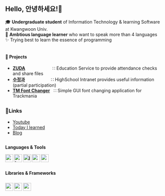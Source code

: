 <h2 align="left">Hello, 안녕하세요!👋</h2>

🎓 **Undergraduate student** of Information Technology & learning Software at Kwangwoon Univ.
<br>🙂 **Ambtious language learner** who want to speak more than 4 languages
<br>✨ Trying best to learn the essence of programming
<br>
<br>
#### 📝 Projects
- **[ZUDA](https://github.com/zzuda/)** &nbsp;&nbsp;&nbsp;&nbsp;&nbsp;&nbsp;&nbsp;&nbsp;&nbsp;&nbsp;&nbsp;&nbsp;&nbsp;&nbsp;&nbsp;&nbsp;&nbsp;&nbsp;&nbsp;&nbsp;
∷ Education Service to provide attendance checks and share files  
- **[수정과](https://github.com/swjb-sinamon/sinamon-frontend-v2)** &nbsp;&nbsp;&nbsp;&nbsp;&nbsp;&nbsp;&nbsp;&nbsp;&nbsp;&nbsp;&nbsp;&nbsp;&nbsp;&nbsp;&nbsp;&nbsp;&nbsp;&nbsp;&nbsp;
∷  HighSchool Intranet provides useful information (partial participation)
- **[TM Font Changer](https://github.com/hardtack-dev/TrackmaniaFontChanger)** &nbsp; ∷ Simple GUI font changing application for Trackmania <br>
<h2 align="left"></h2>

### 🔗Links
- [Youtube](https://www.youtube.com/@hardtack.)
- [Today I learned]()
- [Blog]()


<h2 align="left"></h2>

<b><p align="left">Languages & Tools</p><b>
<div align="left" top=-30px>
  <img src="https://cdn.jsdelivr.net/gh/devicons/devicon/icons/vscode/vscode-original.svg" height="25" width="25" alt="vscode logo"  />
  <img src="https://cdn.jsdelivr.net/gh/devicons/devicon/icons/typescript/typescript-plain.svg" height="25" width="25" alt="typescript logo"  />
  <img src="https://cdn.jsdelivr.net/gh/devicons/devicon/icons/javascript/javascript-original.svg" height="25" width="25" alt="javascript logo"  />
  <img src="https://cdn.jsdelivr.net/gh/devicons/devicon/icons/c/c-original.svg" height="25" width="25" alt="c logo"  />
  <img src="https://cdn.jsdelivr.net/gh/devicons/devicon/icons/python/python-original.svg" height="25" width="25" alt="python logo"  />
</div>

###

<b><p align="left">Libraries & Frameworks</p><b>

###

<div align="left">
  <img src="https://cdn.jsdelivr.net/gh/devicons/devicon/icons/react/react-original.svg" height="25" width="25" alt="react logo"  />
  <img src="https://cdn.jsdelivr.net/gh/devicons/devicon/icons/vuejs/vuejs-original.svg" height="25" width="25" alt="vuejs logo"  />
  <img src="https://cdn.jsdelivr.net/gh/devicons/devicon/icons/nestjs/nestjs-plain.svg" height="25" width="25" alt="nestjs logo"  />
</div>

###
